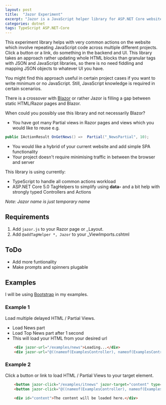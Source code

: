 ```yaml
---
layout: post
title:  "Jazor Experiment"
excerpt: "Jazor is a JavaScript helper library for ASP.NET Core websites which takes common and repeated workflow scenarios to simple actions. It is crossing some Blazor and SPA functionality as well. It is useful if you are using intensively ASP.NET Core Views and Partial Views, avoiding any JSON."
categories: dotnet
tags: TypeScript ASP.NET-Core
---
```


This experiment library helps with very common actions on the website which involve repeating JavaScript code across multiple different projects. Click a button or a link, do something in the backend and UI. This library takes an approach rather updating whole HTML blocks than granular tags with JSON and JavaScript libraries, so there is no need fiddling and mapping JSON objects to whatever UI you have.

You might find this approach useful in certain project cases if you want to write minimum or no JavaScript. Still, JavaScript knowledge is required in certain scenarios. 

There is a crossover with [Blazor](https://github.com/dotnet/blazor) or rather Jazor is filling a gap between static HTML/Razor pages and Blazor.

When could you possibly use this library and not necessarily Blazor?
- You have got many Partial views in Razor pages and views which you would like to reuse e.g. 
```c#
public IActionResult OnGetNews() =>  Partial("_NewsPartial", 10);
```
- You would like a hybrid of your current website and add simple SPA functionality
- Your project doesn't require minimising traffic in between the browser and server

This library is using currently:
 
- TypeScript to handle all common actions workload
- ASP.NET Core 5.0 TagHelpers to simplify using **data-** and a bit help with strongly typed Controllers and Actions

_Note: Jazor name is just temporary name_

## Requirements

1. Add ```jazor.js``` to your Razor page or _Layout.
2. Add ```@addTagHelper *, Jazor``` to your _ViewImports.cshtml

## ToDo
- Add more funtionality
- Make prompts and spinners plugable

## Examples
I will be using [Bootstrap](https://getbootstrap.com/) in my examples.

### Example 1
Load multiple delayed HTML / Partial Views.

 - Load News part
 - Load Top News part after 1 second
 - This will load your HTML from your desired url
 
```html
    <div jazor-url="/examples/news">Loading...</div>
    <div jazor-url="@((nameof(ExamplesController), nameof(ExamplesController.TopNews), null))" jazor-delay="1">Loading...</div>
```

### Example 2

Click a button or link to load HTML / Partial Views to your target element.


```html
    <button jazor-click="/examples/itnews" jazor-target="content" type="button" class="btn btn-primary">Show .NET News</div>
    <button jazor-click="@((nameof(ExamplesController), nameof(ExamplesController.AngularNews), null))" jazor-target="content" type="button" class="btn btn-primary">Show Angular News</button>

    <div id="content">The content will be loaded here.</div>
```


